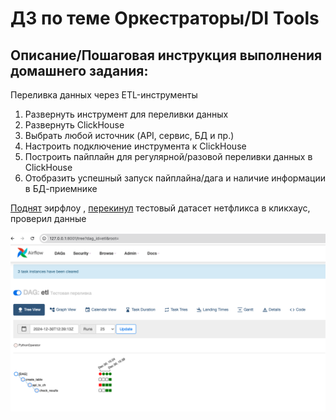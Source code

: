 #  ДЗ по теме Оркестраторы/DI Tools 

## Описание/Пошаговая инструкция выполнения домашнего задания:

Переливка данных через ETL-инструменты

1. Развернуть инструмент для переливки данных
2. Развернуть ClickHouse
3. Выбрать любой источник (API, сервис, БД и пр.)
4. Настроить подключение инструмента к ClickHouse
5. Построить пайплайн для регулярной/разовой переливки данных в ClickHouse
6. Отобразить успешный запуск пайплайна/дага и наличие информации в БД-приемнике

[Поднят](https://github.com/sokkos1995/otus-clickhouse/blob/main/clusters/airflow_and_ch/docker-compose.yaml) эирфлоу , [перекинул](https://github.com/sokkos1995/otus-clickhouse/blob/main/clusters/airflow_and_ch/airflow/dags/etl.py) тестовый датасет нетфликса в кликхаус, проверил данные

![screenshot](screenshots/hw16.png)